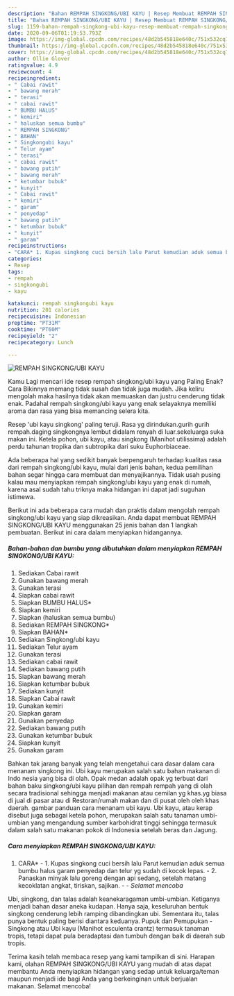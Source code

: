 ```yaml
---
description: "Bahan REMPAH SINGKONG/UBI KAYU | Resep Membuat REMPAH SINGKONG/UBI KAYU Yang Enak Banget"
title: "Bahan REMPAH SINGKONG/UBI KAYU | Resep Membuat REMPAH SINGKONG/UBI KAYU Yang Enak Banget"
slug: 1159-bahan-rempah-singkong-ubi-kayu-resep-membuat-rempah-singkong-ubi-kayu-yang-enak-banget
date: 2020-09-06T01:19:53.793Z
image: https://img-global.cpcdn.com/recipes/48d2b545818e640c/751x532cq70/rempah-singkongubi-kayu-foto-resep-utama.jpg
thumbnail: https://img-global.cpcdn.com/recipes/48d2b545818e640c/751x532cq70/rempah-singkongubi-kayu-foto-resep-utama.jpg
cover: https://img-global.cpcdn.com/recipes/48d2b545818e640c/751x532cq70/rempah-singkongubi-kayu-foto-resep-utama.jpg
author: Ollie Glover
ratingvalue: 4.9
reviewcount: 4
recipeingredient:
- " Cabai rawit"
- " bawang merah"
- " terasi"
- " cabai rawit"
- " BUMBU HALUS"
- " kemiri"
- " haluskan semua bumbu"
- " REMPAH SINGKONG"
- " BAHAN"
- " Singkongubi kayu"
- " Telur ayam"
- " terasi"
- " cabai rawit"
- " bawang putih"
- " bawang merah"
- " ketumbar bubuk"
- " kunyit"
- " Cabai rawit"
- " kemiri"
- " garam"
- " penyedap"
- " bawang putih"
- " ketumbar bubuk"
- " kunyit"
- " garam"
recipeinstructions:
- "CARA* 1. Kupas singkong cuci bersih lalu Parut kemudian aduk semua bumbu halus garam penyedap dan telur yg sudah di kocok lepas.  2. Panaskan minyak lalu goreng dengan api sedang, setelah matang kecoklatan angkat, tiriskan, sajikan.   *Selamat mencoba*"
categories:
- Resep
tags:
- rempah
- singkongubi
- kayu

katakunci: rempah singkongubi kayu 
nutrition: 201 calories
recipecuisine: Indonesian
preptime: "PT31M"
cooktime: "PT60M"
recipeyield: "2"
recipecategory: Lunch

---
```



![REMPAH SINGKONG/UBI KAYU](https://img-global.cpcdn.com/recipes/48d2b545818e640c/751x532cq70/rempah-singkongubi-kayu-foto-resep-utama.jpg)

Kamu Lagi mencari ide resep rempah singkong/ubi kayu yang Paling Enak? Cara Bikinnya memang tidak susah dan tidak juga mudah. Jika keliru mengolah maka hasilnya tidak akan memuaskan dan justru cenderung tidak enak. Padahal rempah singkong/ubi kayu yang enak selayaknya memiliki aroma dan rasa yang bisa memancing selera kita.

Resep &#39;ubi kayu singkong&#39; paling teruji. Rasa yg dirindukan.gurih gurih rempah.daging singkongnya lembut didalam renyah di luar.sekeluarga suka makan ini. Ketela pohon, ubi kayu, atau singkong (Manihot utilissima) adalah perdu tahunan tropika dan subtropika dari suku Euphorbiaceae.

Ada beberapa hal yang sedikit banyak berpengaruh terhadap kualitas rasa dari rempah singkong/ubi kayu, mulai dari jenis bahan, kedua pemilihan bahan segar hingga cara membuat dan menyajikannya. Tidak usah pusing kalau mau menyiapkan rempah singkong/ubi kayu yang enak di rumah, karena asal sudah tahu triknya maka hidangan ini dapat jadi suguhan istimewa.


Berikut ini ada beberapa cara mudah dan praktis dalam mengolah rempah singkong/ubi kayu yang siap dikreasikan. Anda dapat membuat REMPAH SINGKONG/UBI KAYU menggunakan 25 jenis bahan dan 1 langkah pembuatan. Berikut ini cara dalam menyiapkan hidangannya.

<!--inarticleads1-->

##### Bahan-bahan dan bumbu yang dibutuhkan dalam menyiapkan REMPAH SINGKONG/UBI KAYU:

1. Sediakan  Cabai rawit
1. Gunakan  bawang merah
1. Gunakan  terasi
1. Siapkan  cabai rawit
1. Siapkan  BUMBU HALUS*
1. Siapkan  kemiri
1. Siapkan  (haluskan semua bumbu)
1. Sediakan  REMPAH SINGKONG*
1. Siapkan  BAHAN*
1. Sediakan  Singkong/ubi kayu
1. Sediakan  Telur ayam
1. Gunakan  terasi
1. Sediakan  cabai rawit
1. Sediakan  bawang putih
1. Siapkan  bawang merah
1. Siapkan  ketumbar bubuk
1. Sediakan  kunyit
1. Siapkan  Cabai rawit
1. Gunakan  kemiri
1. Siapkan  garam
1. Gunakan  penyedap
1. Sediakan  bawang putih
1. Gunakan  ketumbar bubuk
1. Siapkan  kunyit
1. Gunakan  garam


Bahkan tak jarang banyak yang telah mengetahui cara dasar dalam cara menanam singkong ini. Ubi kayu merupakan salah satu bahan makanan di Indo nesia yang bisa di olah. Opak medan adalah opak yg terbuat dari bahan baku singkong/ubi kayu pilihan dan rempah rempah yang di olah secara tradisional sehingga menjadi makanan atau cemilan yg khas.yg biasa di jual di pasar atau di Restoran/rumah makan dan di pusat oleh oleh khas daerah. gambar panduan cara menanam ubi kayu. Ubi kayu, atau kerap disebut juga sebagai ketela pohon, merupakan salah satu tanaman umbi-umbian yang mengandung sumber karbohidrat tinggi sehingga termasuk dalam salah satu makanan pokok di Indonesia setelah beras dan Jagung. 

<!--inarticleads2-->

##### Cara menyiapkan REMPAH SINGKONG/UBI KAYU:

1. CARA* - 1. Kupas singkong cuci bersih lalu Parut kemudian aduk semua bumbu halus garam penyedap dan telur yg sudah di kocok lepas.  - 2. Panaskan minyak lalu goreng dengan api sedang, setelah matang kecoklatan angkat, tiriskan, sajikan.  -  - *Selamat mencoba*


Ubi, singkong, dan talas adalah keanekaragaman umbi-umbian. Ketiganya menjadi bahan dasar aneka kudapan. Hanya saja, keseluruhan bentuk singkong cenderung lebih ramping dibandingkan ubi. Sementara itu, talas punya bentuk paling berisi diantara keduanya. Pupuk dan Pemupukan - Singkong atau Ubi kayu (Manihot esculenta crantz) termasuk tanaman tropis, tetapi dapat pula beradaptasi dan tumbuh dengan baik di daerah sub tropis. 

Terima kasih telah membaca resep yang kami tampilkan di sini. Harapan kami, olahan REMPAH SINGKONG/UBI KAYU yang mudah di atas dapat membantu Anda menyiapkan hidangan yang sedap untuk keluarga/teman maupun menjadi ide bagi Anda yang berkeinginan untuk berjualan makanan. Selamat mencoba!
